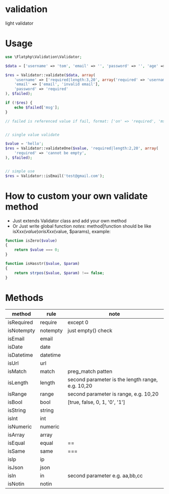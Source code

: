 # validation
light validator

# Usage
```php
use \Flatphp\Validation\Validator;

$data = ['username' => 'tom', 'email' => '', 'password' => '', 'age' => 10];

$res = Validator::validate($data, array(
    'username' => ['required|length:3,20', array('required' => 'username required', 'length' => 'length range 3-20')],
    'email' => ['email', 'invalid email'],
    'password' => 'required'
), $failed);

if (!$res) {
    echo $failed['msg'];
}

// failed is referenced value if fail, format: ['on' => 'required', 'msg' => 'username required']


// single value validate

$value = 'hello';
$res = Validator::validateOne($value, 'required|length:2,20', array(
    'required' => 'cannot be empty',
), $failed);


// simple use
$res = Validator::isEmail('test@gmail.com');
```

# How to custom your own validate method
* Just extends Validator class and add your own method
* Or Just write global function
*notes:*
method|function should be like isXxx($value) or isXxx($value, $params), example:
```php
function isZero($value)
{
    return $value === 0;
}

function isHasstr($value, $param)
{
    return strpos($value, $param) !== false;
}
```

# Methods
| method | rule | note |
| --- | --- | --- |
| isRequired | require | except 0 |
| isNotempty | notempty | just empty() check |
| isEmail | email |  |
| isDate | date |  |
| isDatetime | datetime |  |
| isUrl | url |  |
| isMatch | match | preg_match patten |
| isLength | length | second parameter is the length range, e.g. 10,20 |
| isRange | range | second parameter is range, e.g. 10,20 |
| isBool | bool | [true, false, 0, 1, '0', '1'] |
| isString | string |  |
| isInt | int |  |
| isNumeric | numeric |  |
| isArray | array |  |
| isEqual | equal | == |
| isSame | same | === |
| isIp | ip |  |
| isJson | json |  |
| isIn | in | second parameter e.g. aa,bb,cc |
| isNotin | notin |  |
